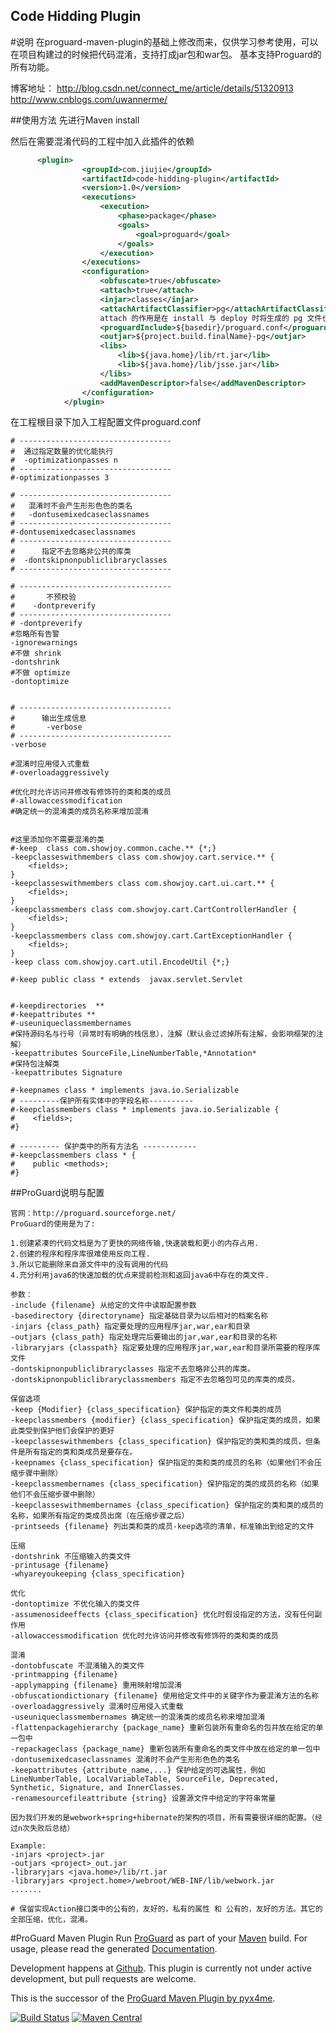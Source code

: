 Code Hidding Plugin
---------------------
#说明
在proguard-maven-plugin的基础上修改而来，仅供学习参考使用，可以在项目构建过的时候把代码混淆，支持打成jar包和war包。
基本支持Proguard的所有功能。

博客地址：
http://blog.csdn.net/connect_me/article/details/51320913
http://www.cnblogs.com/uwannerme/

##使用方法
先进行Maven install

然后在需要混淆代码的工程中加入此插件的依赖
```xml
      <plugin>
				<groupId>com.jiujie</groupId>
				<artifactId>code-hidding-plugin</artifactId>
				<version>1.0</version>
				<executions>
					<execution>
						<phase>package</phase>
						<goals>
							<goal>proguard</goal>
						</goals>
					</execution>
				</executions>
				<configuration>
					<obfuscate>true</obfuscate>
					<attach>true</attach>
					<injar>classes</injar>
					<attachArtifactClassifier>pg</attachArtifactClassifier>
					attach 的作用是在 install 与 deploy 时将生成的 pg 文件也安装与部署
					<proguardInclude>${basedir}/proguard.conf</proguardInclude>
					<outjar>${project.build.finalName}-pg</outjar>
					<libs>
						<lib>${java.home}/lib/rt.jar</lib>
						<lib>${java.home}/lib/jsse.jar</lib>
					</libs>
					<addMavenDescriptor>false</addMavenDescriptor>
				</configuration>
			</plugin>
```
在工程根目录下加入工程配置文件proguard.conf
```properties
# ----------------------------------  
#  通过指定数量的优化能执行  
#  -optimizationpasses n  
# ----------------------------------  
#-optimizationpasses 3  
  
# ----------------------------------  
#   混淆时不会产生形形色色的类名   
#   -dontusemixedcaseclassnames  
# ----------------------------------  
#-dontusemixedcaseclassnames
# ----------------------------------  
#      指定不去忽略非公共的库类  
#  -dontskipnonpubliclibraryclasses  
# ----------------------------------  
  
# ----------------------------------  
#       不预校验  
#    -dontpreverify  
# ----------------------------------  
# -dontpreverify  
#忽略所有告警
-ignorewarnings
#不做 shrink
-dontshrink
#不做 optimize
-dontoptimize


# ----------------------------------  
#      输出生成信息  
#       -verbose  
# ----------------------------------  
-verbose  
  
#混淆时应用侵入式重载   
#-overloadaggressively   
   
#优化时允许访问并修改有修饰符的类和类的成员   
#-allowaccessmodification  
#确定统一的混淆类的成员名称来增加混淆   
  
  
#这里添加你不需要混淆的类  
#-keep  class com.showjoy.common.cache.** {*;}   
-keepclasseswithmembers class com.showjoy.cart.service.** {  
    <fields>;  
}  
-keepclasseswithmembers class com.showjoy.cart.ui.cart.** {  
    <fields>;  
}  
-keepclassmembers class com.showjoy.cart.CartControllerHandler {  
    <fields>;  
}  
-keepclassmembers class com.showjoy.cart.CartExceptionHandler {  
    <fields>;  
}  
-keep class com.showjoy.cart.util.EncodeUtil {*;}   

#-keep public class * extends  javax.servlet.Servlet  


#-keepdirectories  **  
#-keepattributes **  
#-useuniqueclassmembernames  
#保持源码名与行号（异常时有明确的栈信息），注解（默认会过滤掉所有注解，会影响框架的注解）
-keepattributes SourceFile,LineNumberTable,*Annotation*
#保持包注解类
-keepattributes Signature

#-keepnames class * implements java.io.Serializable  
# ---------保护所有实体中的字段名称----------  
#-keepclassmembers class * implements java.io.Serializable {  
#    <fields>;  
#}  
  
# --------- 保护类中的所有方法名 ------------  
#-keepclassmembers class * {  
#    public <methods>;  
#}  
```
##ProGuard说明与配置
```comment
官网：http://proguard.sourceforge.net/
ProGuard的使用是为了:

1.创建紧凑的代码文档是为了更快的网络传输,快速装载和更小的内存占用.
2.创建的程序和程序库很难使用反向工程.
3.所以它能删除来自源文件中的没有调用的代码
4.充分利用java6的快速加载的优点来提前检测和返回java6中存在的类文件.

参数：
-include {filename} 从给定的文件中读取配置参数
-basedirectory {directoryname} 指定基础目录为以后相对的档案名称
-injars {class_path} 指定要处理的应用程序jar,war,ear和目录
-outjars {class_path} 指定处理完后要输出的jar,war,ear和目录的名称
-libraryjars {classpath} 指定要处理的应用程序jar,war,ear和目录所需要的程序库文件
-dontskipnonpubliclibraryclasses 指定不去忽略非公共的库类。
-dontskipnonpubliclibraryclassmembers 指定不去忽略包可见的库类的成员。

保留选项
-keep {Modifier} {class_specification} 保护指定的类文件和类的成员
-keepclassmembers {modifier} {class_specification} 保护指定类的成员，如果此类受到保护他们会保护的更好
-keepclasseswithmembers {class_specification} 保护指定的类和类的成员，但条件是所有指定的类和类成员是要存在。
-keepnames {class_specification} 保护指定的类和类的成员的名称（如果他们不会压缩步骤中删除）
-keepclassmembernames {class_specification} 保护指定的类的成员的名称（如果他们不会压缩步骤中删除）
-keepclasseswithmembernames {class_specification} 保护指定的类和类的成员的名称，如果所有指定的类成员出席（在压缩步骤之后）
-printseeds {filename} 列出类和类的成员-keep选项的清单，标准输出到给定的文件

压缩
-dontshrink 不压缩输入的类文件
-printusage {filename}
-whyareyoukeeping {class_specification}

优化
-dontoptimize 不优化输入的类文件
-assumenosideeffects {class_specification} 优化时假设指定的方法，没有任何副作用
-allowaccessmodification 优化时允许访问并修改有修饰符的类和类的成员

混淆
-dontobfuscate 不混淆输入的类文件
-printmapping {filename}
-applymapping {filename} 重用映射增加混淆
-obfuscationdictionary {filename} 使用给定文件中的关键字作为要混淆方法的名称
-overloadaggressively 混淆时应用侵入式重载
-useuniqueclassmembernames 确定统一的混淆类的成员名称来增加混淆
-flattenpackagehierarchy {package_name} 重新包装所有重命名的包并放在给定的单一包中
-repackageclass {package_name} 重新包装所有重命名的类文件中放在给定的单一包中
-dontusemixedcaseclassnames 混淆时不会产生形形色色的类名
-keepattributes {attribute_name,...} 保护给定的可选属性，例如LineNumberTable, LocalVariableTable, SourceFile, Deprecated, Synthetic, Signature, and InnerClasses.
-renamesourcefileattribute {string} 设置源文件中给定的字符串常量

因为我们开发的是webwork+spring+hibernate的架构的项目，所有需要很详细的配置。（经过n次失败后总结）

Example:
-injars <project>.jar
-outjars <project>_out.jar
-libraryjars <java.home>/lib/rt.jar
-libraryjars <project.home>/webroot/WEB-INF/lib/webwork.jar
.......

# 保留实现Action接口类中的公有的，友好的，私有的属性 和 公有的，友好的方法。其它的全部压缩，优化，混淆。
```

#ProGuard Maven Plugin
Run [ProGuard] as part of your [Maven] build. For usage, please read the
generated [Documentation](http://wvengen.github.io/proguard-maven-plugin/).

Development happens at [Github](https://github.com/wvengen/proguard-maven-plugin).
This plugin is currently not under active development, but pull requests are
welcome.

This is the successor of the [ProGuard Maven Plugin by pyx4me](http://pyx4me.com/pyx4me-maven-plugins/proguard-maven-plugin/).


[![Build Status](https://travis-ci.org/wvengen/proguard-maven-plugin.svg?branch=master)](https://travis-ci.org/wvengen/proguard-maven-plugin)
[![Maven Central](https://maven-badges.herokuapp.com/maven-central/com.github.wvengen/proguard-maven-plugin/badge.svg)](https://maven-badges.herokuapp.com/maven-central/com.github.wvengen/proguard-maven-plugin)


[ProGuard]: http://proguard.sourceforge.net/
[Maven]: http://apache.maven.org/
